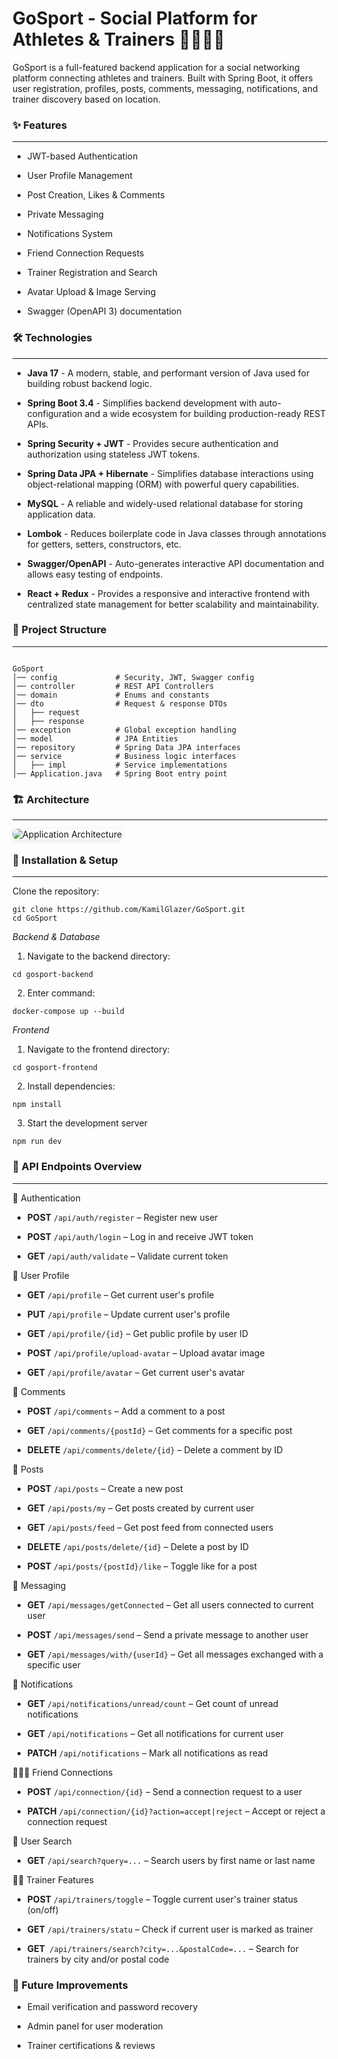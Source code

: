 <h1>GoSport - Social Platform for Athletes & Trainers 🏋️‍♂️🏃‍♀️</h1>

<p>GoSport is a full-featured backend application for a social networking platform connecting athletes and trainers. Built with Spring Boot, it offers user registration, profiles, posts, comments, messaging, notifications, and trainer discovery based on location.</p>

### ✨ Features

<hr>

- JWT-based Authentication

- User Profile Management

- Post Creation, Likes & Comments

- Private Messaging

- Notifications System

- Friend Connection Requests

- Trainer Registration and Search

- Avatar Upload & Image Serving

- Swagger (OpenAPI 3) documentation

### 🛠 Technologies 
<hr>

- **Java 17** - A modern, stable, and performant version of Java used for building robust backend logic.

- **Spring Boot 3.4** - Simplifies backend development with auto-configuration and a wide ecosystem for building production-ready REST APIs.

- **Spring Security + JWT** - Provides secure authentication and authorization using stateless JWT tokens.

- **Spring Data JPA + Hibernate** - Simplifies database interactions using object-relational mapping (ORM) with powerful query capabilities.

- **MySQL** - A reliable and widely-used relational database for storing application data.

- **Lombok** - Reduces boilerplate code in Java classes through annotations for getters, setters, constructors, etc.

- **Swagger/OpenAPI** - Auto-generates interactive API documentation and allows easy testing of endpoints.

- **React + Redux** - Provides a responsive and interactive frontend with centralized state management for better scalability and maintainability.

### 📁 Project Structure
<hr>

<pre><code>
GoSport
│── config             # Security, JWT, Swagger config
│── controller         # REST API Controllers
│── domain             # Enums and constants
│── dto                # Request & response DTOs
│   ├── request
│   ├── response
│── exception          # Global exception handling
│── model              # JPA Entities
│── repository         # Spring Data JPA interfaces
│── service            # Business logic interfaces
│   ├── impl           # Service implementations
│── Application.java   # Spring Boot entry point
</code></pre>

### 🏗️ Architecture
<hr>

<img src="https://github.com/user-attachments/assets/b6d8a0b3-968b-4b6d-9ff5-b9db9f9feeb4" alt="Application Architecture" style="max-width: 100%; border-radius: 8px; box-shadow: 0 2px 8px rgba(0,0,0,0.1);">


### 🚀 Installation & Setup
<hr>

Clone the repository:
<pre><code>git clone https://github.com/KamilGlazer/GoSport.git
cd GoSport
</code></pre>

*Backend & Database*
1. Navigate to the backend directory:
<pre><code>cd gosport-backend
</code></pre>
2. Enter command: 
<pre><code>docker-compose up --build
</code></pre>

*Frontend*
1. Navigate to the frontend directory:
<pre><code>cd gosport-frontend
</code></pre>
2. Install dependencies:
<pre><code>npm install
</code></pre>
3. Start the development server
<pre><code>npm run dev
</code></pre>

### 📡 API Endpoints Overview
<hr>

🔐 Authentication
- **POST** `/api/auth/register` – Register new user

- **POST** `/api/auth/login` – Log in and receive JWT token

- **GET** `/api/auth/validate` – Validate current token

👤 User Profile
- **GET** `/api/profile` – Get current user's profile

- **PUT** `/api/profile` – Update current user's profile

- **GET** `/api/profile/{id}` – Get public profile by user ID

- **POST** `/api/profile/upload-avatar` – Upload avatar image

- **GET** `/api/profile/avatar` – Get current user's avatar

💬 Comments
- **POST** `/api/comments` – Add a comment to a post

- **GET** `/api/comments/{postId}` – Get comments for a specific post

- **DELETE** `/api/comments/delete/{id}` – Delete a comment by ID

📝 Posts
- **POST** `/api/posts` – Create a new post

- **GET** `/api/posts/my` – Get posts created by current user

- **GET** `/api/posts/feed` – Get post feed from connected users

- **DELETE** `/api/posts/delete/{id}` – Delete a post by ID

- **POST** `/api/posts/{postId}/like` – Toggle like for a post

📨 Messaging
- **GET** `/api/messages/getConnected` – Get all users connected to current user

- **POST** `/api/messages/send` – Send a private message to another user

- **GET** `/api/messages/with/{userId}` – Get all messages exchanged with a specific user

🔔 Notifications
- **GET** `/api/notifications/unread/count` – Get count of unread notifications

- **GET** `/api/notifications` – Get all notifications for current user

- **PATCH** `/api/notifications` – Mark all notifications as read

🧑‍🤝‍🧑 Friend Connections
- **POST** `/api/connection/{id}` – Send a connection request to a user

- **PATCH** `/api/connection/{id}?action=accept|reject` – Accept or reject a connection request

🔎 User Search
- **GET** `/api/search?query=...` – Search users by first name or last name

🧑‍🏫 Trainer Features
- **POST** `/api/trainers/toggle` – Toggle current user's trainer status (on/off)

- **GET** `/api/trainers/statu` – Check if current user is marked as trainer

- **GET**` /api/trainers/search?city=...&postalCode=...` – Search for trainers by city and/or postal code


### 🔮 Future Improvements
- Email verification and password recovery

- Admin panel for user moderation

- Trainer certifications & reviews



